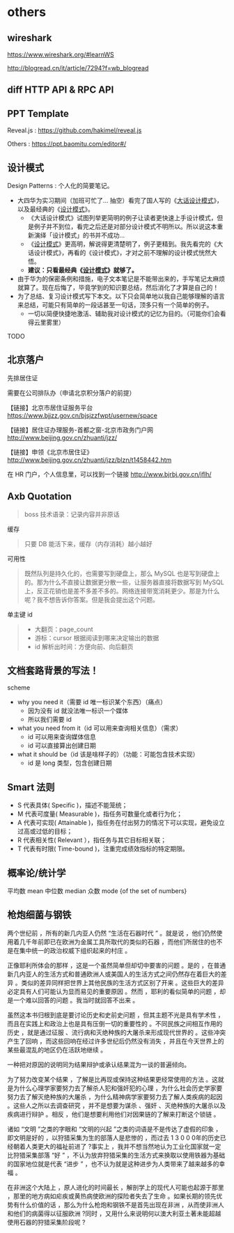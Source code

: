 # others

## wireshark

https://www.wireshark.org/#learnWS

http://blogread.cn/it/article/7294?f=wb_blogread

## diff HTTP API & RPC API

## PPT Template

Reveal.js : https://github.com/hakimel/reveal.js

Others : https://ppt.baomitu.com/editor#/

## 设计模式

Design Patterns : 个人化的简要笔记。

- 大四华为实习期间（加班可忙了… 抽空）看完了国人写的《[大话设计模式](https://book.douban.com/subject/2334288/)》，以及最经典的《[设计模式](https://book.douban.com/subject/1099305/)》。
    - 《大话设计模式》试图列举更简明的例子让读者更快速上手设计模式，但是例子并不到位，看完之后还是对部分设计模式不明所以。所以说这本重新演绎「设计模式」的书并不成功…
    - 《[设计模式](https://book.douban.com/subject/1099305/)》更高明，解说得更清楚明了，例子更精到。我先看完的《大话设计模式》，再看的《设计模式》，才对之前不理解的设计模式恍然大悟。
    - __建议：只看最经典《[设计模式](https://book.douban.com/subject/1099305/)》就够了。__
- 由于华为的保密条例和措施，电子文本笔记是不能带出来的，手写笔记太麻烦就算了。现在后悔了，毕竟学到的知识要总结，然后消化了才算是自己的！
- 为了总结、复习设计模式写下本文。以下只会简单地以我自己能够理解的语言来总结，可能只有简单的一段话甚至一句话，顶多只有一个简单的例子。
    - 一切以简便快捷地激活、辅助我对设计模式的记忆为目的。（可能你们会看得云里雾里）

TODO

## 北京落户

先排居住证

需要在公司排队办（申请北京积分落户的前提）

【链接】北京市居住证服务平台
https://www.bjjzz.gov.cn/bjsjzzfwpt/usernew/space

【链接】居住证办理服务-首都之窗-北京市政务门户网
http://www.beijing.gov.cn/zhuanti/jzz/

【链接】申领《北京市居住证》
http://www.beijing.gov.cn/zhuanti/jzz/blzn/t1458442.htm

在 HR 门户，个人信息里，可以找到一个链接
http://www.bjrbj.gov.cn/jflh/

## Axb Quotation

> boss 技术语录：记录内容并非原话

缓存

> 只要 DB 能活下来，缓存（内存消耗）越小越好

可用性

> 既然队列是持久化的，也需要写到硬盘上，那么 MySQL 也是写到硬盘上的。那为什么不直接让数据更分散一些，让服务器直接将数据写到 MySQL 上，反正花销也是差不多差不多的。网络连接带宽消耗更少。那是为什么呢？我不想告诉你答案。但是我会提出这个问题。

单主键 id

> - 大翻页：page_count
> - 游标：cursor 根据阅读到哪来决定输出的数据
> - id 解析出时间：方便向前、向后翻页

## 文档套路背景的写法！

scheme

- why you need it（需要 id 唯一标识某个东西）（痛点）
    - 因为没有 id 就没法唯一标识一个媒体
    - 所以我们需要 id
- what you need from it（id 可以用来查询相关信息）（需求）
    - id 可以用来查询媒体信息
    - id 可以直接算出创建日期
- what it should be（id 该是啥样子的）（功能：可能包含技术实现）
    - id 是 long 类型，包含创建日期

## Smart 法则

* S 代表具体( Specific )，描述不能笼统；
* M 代表可度量( Measurable )，指任务可数量化或者行为化；
* A 代表可实现( Attainable )，指任务在付出努力的情况下可以实现，避免设立过高或过低的目标；
* R 代表相关性( Relevant ），指任务与其它目标相关联；
* T 代表有时限( Time-bound )，注重完成绩效指标的特定期限。

## 概率论/统计学

平均数 mean
中位数 median
众数 mode {of the set of numbers}

## 枪炮细菌与钢铁

两个世纪前 ，所有的新几内亚人仍然 “生活在石器时代 ” 。就是说 ，他们仍然使用着几千年前即已在欧洲为金属工具所取代的类似的石器 ，而他们所居住的也不是在集中统一的政治权威下组织起来的村庄 。

正像耶利所体会的那样 ，这是一个虽然简单但却切中要害的问题 。是的 ，在普通新几内亚人的生活方式和普通欧洲人或美国人的生活方式之间仍然存在着巨大的差异 。类似的差异同样把世界上其他民族的生活方式区别了开来 。这些巨大的差异必定具有人们可能认为显而易见的重要原因 。然而 ，耶利的看似简单的问题 ，却是一个难以回答的问题 。我当时就回答不出来 。

虽然这本书归根到底是要讨论历史和史前史问题 ，但其主题不光是具有学术性 ，而且在实践上和政治上也是具有压倒一切的重要性的 。不同民族之间相互作用的历史 ，就是通过征服 、流行病和灭绝种族的大屠杀来形成现代世界的 。这些冲突产生了回响 ，而这些回响在经过许多世纪后仍然没有消失 ，并且在今天世界上的某些最混乱的地区仍在活跃地继续 。

一种把对原因的说明同为结果辩护或承认结果混为一谈的普遍倾向。

为了努力改变某个结果 ，了解是比再现或保持这种结果更经常使用的方法 。这就是为什么心理学家要努力去了解杀人犯和强奸犯的心理 ，为什么社会历史学家要努力去了解灭绝种族的大屠杀 ，为什么精神病学家要努力去了解人类疾病的起因 。这些人之所以去调查研究 ，并不是想要为谋杀 、强奸 、灭绝种族的大屠杀以及疾病进行辩护 。相反 ，他们是想要利用他们对因果链的了解来打断这个锁链 。

诸如 “文明 ”之类的字眼和 “文明的兴起 ”之类的词语是不是传达了虚假的印象 ，即文明是好的 ，以狩猎采集为生的部落人是悲惨的 ，而过去 1 3 0 0 0年的历史已经朝着人类更大的福祉前进了 ?事实上 ，我并不想当然地认为工业化国家就一定比狩猎采集部落 “好 ” ，不认为放弃狩猎采集的生活方式来换取以使用铁器为基础的国家地位就是代表 “进步 ” ，也不认为就是这种进步为人类带来了越来越多的幸福 。

在非洲这个大陆上 ，原人进化的时间最长 ，解剖学上的现代人可能也起源于那里 ，那里的地方病如疟疾或黄热病使欧洲的探险者失去了生命 。如果长期的领先优势有什么价值的话 ，那么为什么枪炮和钢铁不是首先出现在非洲 ，从而使非洲人和他们的病菌得以征服欧洲 ?同时 ，又用什么来说明何以澳大利亚土著未能超越使用石器的狩猎采集阶段呢 ?

